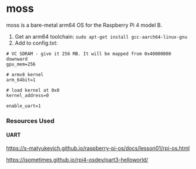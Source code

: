# moss

moss is a bare-metal arm64 OS for the Raspberry Pi 4 model B.

1. Get an arm64 toolchain: `sudo apt-get install gcc-aarch64-linux-gnu`
2. Add to config.txt:

```
# VC SDRAM - give it 256 MB. It will be mapped from 0x40000000 downward
gpu_mem=256

# armv8 kernel
arm_64bit=1

# load kernel at 0x0
kernel_address=0

enable_uart=1
```

### Resources Used
#### UART
https://s-matyukevich.github.io/raspberry-pi-os/docs/lesson01/rpi-os.html

https://isometimes.github.io/rpi4-osdev/part3-helloworld/
